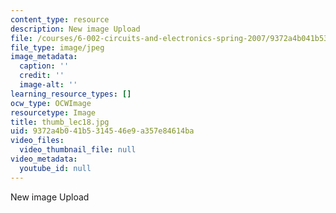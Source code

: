 ```yaml
---
content_type: resource
description: New image Upload
file: /courses/6-002-circuits-and-electronics-spring-2007/9372a4b041b5314546e9a357e84614ba_thumb_lec18.jpg
file_type: image/jpeg
image_metadata:
  caption: ''
  credit: ''
  image-alt: ''
learning_resource_types: []
ocw_type: OCWImage
resourcetype: Image
title: thumb_lec18.jpg
uid: 9372a4b0-41b5-3145-46e9-a357e84614ba
video_files:
  video_thumbnail_file: null
video_metadata:
  youtube_id: null
---
```

New image Upload

